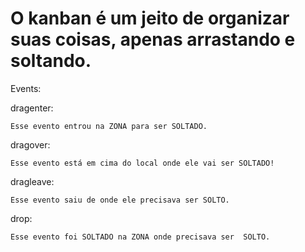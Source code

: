 # O kanban é um jeito de organizar suas coisas, apenas arrastando e soltando.

Events:

dragenter:

    Esse evento entrou na ZONA para ser SOLTADO.

dragover:

    Esse evento está em cima do local onde ele vai ser SOLTADO!

dragleave:

    Esse evento saiu de onde ele precisava ser SOLTO.

drop:

    Esse evento foi SOLTADO na ZONA onde precisava ser  SOLTO.

